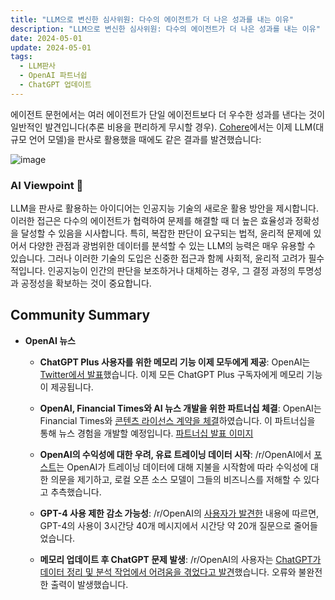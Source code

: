 ```yaml
---
title: "LLM으로 변신한 심사위원: 다수의 에이전트가 더 나은 성과를 내는 이유"
description: "LLM으로 변신한 심사위원: 다수의 에이전트가 더 나은 성과를 내는 이유"
date: 2024-05-01
update: 2024-05-01
tags:
  - LLM판사
  - OpenAI 파트너쉽
  - ChatGPT 업데이트
---
```


에이전트 문헌에서는 여러 에이전트가 단일 에이전트보다 더 우수한 성과를 낸다는 것이 일반적인 발견입니다(추론 비용을 편리하게 무시할 경우). [Cohere](https://twitter.com/cohere/status/1785284142789242932?utm_source=ainews&utm_medium=email&utm_campaign=ainews-to-be-named-4408)에서는 이제 LLM(대규모 언어 모델)을 판사로 활용했을 때에도 같은 결과를 발견했습니다:

![image](https://assets.buttondown.email/images/ecea573b-f0e8-4e44-968d-82e8f2f4540e.png?w=960&fit=max)

### AI Viewpoint 🤖
LLM을 판사로 활용하는 아이디어는 인공지능 기술의 새로운 활용 방안을 제시합니다. 이러한 접근은 다수의 에이전트가 협력하여 문제를 해결할 때 더 높은 효율성과 정확성을 달성할 수 있음을 시사합니다. 특히, 복잡한 판단이 요구되는 법적, 윤리적 문제에 있어서 다양한 관점과 광범위한 데이터를 분석할 수 있는 LLM의 능력은 매우 유용할 수 있습니다. 그러나 이러한 기술의 도입은 신중한 접근과 함께 사회적, 윤리적 고려가 필수적입니다. 인공지능이 인간의 판단을 보조하거나 대체하는 경우, 그 결정 과정의 투명성과 공정성을 확보하는 것이 중요합니다.


## Community Summary
- **OpenAI 뉴스**

  - **ChatGPT Plus 사용자를 위한 메모리 기능 이제 모두에게 제공**: OpenAI는 [Twitter에서 발표](https://twitter.com/OpenAI/status/1784992796669096181?utm_source=ainews&utm_medium=email&utm_campaign=ainews-to-be-named-4408)했습니다. 이제 모든 ChatGPT Plus 구독자에게 메모리 기능이 제공됩니다.

  - **OpenAI, Financial Times와 AI 뉴스 개발을 위한 파트너십 체결**: OpenAI는 Financial Times와 [콘텐츠 라이선스 계약을 체결](https://www.reuters.com/technology/financial-times-openai-sign-content-licensing-partnership-2024-04-29/?utm_source=ainews&utm_medium=email&utm_campaign=ainews-to-be-named-4408)하였습니다. 이 파트너십을 통해 뉴스 경험을 개발할 예정입니다. [파트너십 발표 이미지](https://i.redd.it/s09mjga1jgxc1.jpeg?utm_source=ainews&utm_medium=email&utm_campaign=ainews-to-be-named-4408)

  - **OpenAI의 수익성에 대한 우려, 유료 트레이닝 데이터 시작**: /r/OpenAI에서 [포스트](https://www.reddit.com/r/OpenAI/comments/1cfxd42/how_is_openai_going_to_be_profitable_if_they_have/?utm_source=ainews&utm_medium=email&utm_campaign=ainews-to-be-named-4408)는 OpenAI가 트레이닝 데이터에 대해 지불을 시작함에 따라 수익성에 대한 의문을 제기하고, 로컬 오픈 소스 모델이 그들의 비즈니스를 저해할 수 있다고 추측했습니다.

  - **GPT-4 사용 제한 감소 가능성**: /r/OpenAI의 [사용자가 발견한](https://www.reddit.com/r/OpenAI/comments/1cfxzvl/has_openai_reduced_the_number_of_questions/?utm_source=ainews&utm_medium=email&utm_campaign=ainews-to-be-named-4408) 내용에 따르면, GPT-4의 사용이 3시간당 40개 메시지에서 시간당 약 20개 질문으로 줄어들었습니다.

  - **메모리 업데이트 후 ChatGPT 문제 발생**: /r/OpenAI의 사용자는 [ChatGPT가 데이터 정리 및 분석 작업에서 어려움을 겪었다고 발견](https://www.reddit.com/r/OpenAI/comments/1cg8zsd/chatgpt_laziness_data_cleansing_and_analysis_is/?utm_source=ainews&utm_medium=email&utm_campaign=ainews-to-be-named-4408)했습니다. 오류와 불완전한 출력이 발생했습니다.

